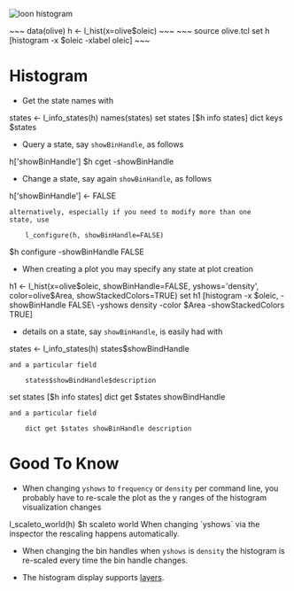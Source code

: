 <script>
window.onload = function() {
    document.getElementById("learn_display_hist").className += " selected";
    setLearnUrl("display_hist");
}
</script>

![](images/display_histogram.png "loon histogram")

<R>
~~~
data(olive)
h <- l_hist(x=olive$oleic)
~~~
</R>

<Tcl>
~~~
source olive.tcl
set h [histogram -x $oleic -xlabel oleic]
~~~
</Tcl>

# Histogram


* Get the state names with

<R>
		states <- l_info_states(h)
		names(states)
</R>

<Tcl>
	    set states [$h info states]
		dict keys $states
</Tcl>

* Query a state, say `showBinHandle`, as follows

<R>
	    h['showBinHandle']
</R>

<Tcl>
	    $h cget -showBinHandle
</Tcl>

* Change a state, say again `showBinHandle`, as follows

<R>
	    h['showBinHandle'] <- FALSE

	alternatively, especially if you need to modify more than one
    state, use
	
		l_configure(h, showBinHandle=FALSE)
</R>

<Tcl>
	    $h configure -showBinHandle FALSE
</Tcl>

* When creating a plot you may specify any state at plot creation

<R>
	    h1 <- l_hist(x=olive$oleic, showBinHandle=FALSE, yshows='density',
			color=olive$Area, showStackedColors=TRUE)
</R>

<Tcl>
	    set h1 [histogram -x $oleic, -showBinHandle FALSE\
			-yshows density -color $Area -showStackedColors TRUE]
</Tcl>


* details on a state, say `showBinHandle`, is easily had with

<R>
	    states <- l_info_states(h)
		states$showBindHandle

	and a particular field
	
		states$showBindHandle$description
		
</R>

<Tcl>
	    set states [$h info states]
		dict get $states showBindHandle

	and a particular field

	    dict get $states showBinHandle description
</Tcl>


# Good To Know

* When changing `yshows` to `frequency` or `density` per command line,
  you probably have to re-scale the plot as the y ranges of the
  histogram visualization changes
<R>
	    l_scaleto_world(h)
</R>
<Tcl>
	    $h scaleto world 
</Tcl>
   When changing `yshows` via the inspector the rescaling happens automatically.

* When changing the bin handles when `yshows` is `density` the
  histogram is re-scaled every time the bin handle changes.

* The histogram display supports
  [layers](learn_<R>R</R><Tcl>Tcl</Tcl>_layer.html).
